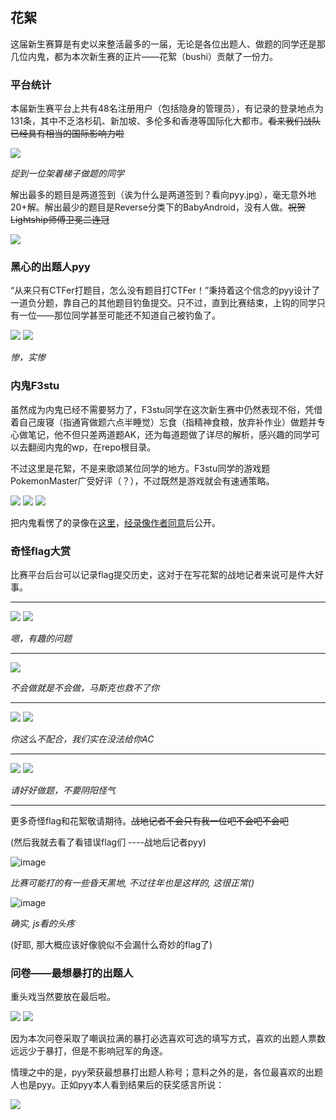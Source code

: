 ## 花絮

这届新生赛算是有史以来整活最多的一届，无论是各位出题人、做题的同学还是那几位内鬼，都为本次新生赛的正片——花絮（bushi）贡献了一份力。

### 平台统计

本届新生赛平台上共有48名注册用户（包括隐身的管理员），有记录的登录地点为131条，其中不乏洛杉矶、新加坡、多伦多和香港等国际化大都市。~~看来我们战队已经具有相当的国际影响力啦~~

![](images/ctfd-ip.png)

*捉到一位架着梯子做题的同学*

解出最多的题目是两道签到（诶为什么是两道签到？看向pyy.jpg），毫无意外地20+解。解出最少的题目是Reverse分类下的BabyAndroid，没有人做。~~祝贺Lightship师傅卫冕二连冠~~

![](images/ctfd-solves.png)

### 黑心的出题人pyy

“从来只有CTFer打题目，怎么没有题目打CTFer！”秉持着这个信念的pyy设计了一道负分题，靠自己的其他题目钓鱼提交。只不过，直到比赛结束，上钩的同学只有一位——那位同学甚至可能还不知道自己被钓鱼了。

![](images/counterattack-1.png)
![](images/counterattack-2.png)

*惨，实惨*

### 内鬼F3stu

虽然成为内鬼已经不需要努力了，F3stu同学在这次新生赛中仍然表现不俗，凭借着自己废寝（指通宵做题六点半睡觉）忘食（指精神食粮，放弃补作业）做题并专心做笔记，他不但只差两道题AK，还为每道题做了详尽的解析，感兴趣的同学可以去翻阅内鬼的wp，在repo根目录。

不过这里是花絮，不是来歌颂某位同学的地方。F3stu同学的游戏题PokemonMaster广受好评（？），不过既然是游戏就会有速通策略。

![](images/pikachu-1.png)
![](images/pikachu-2.png)
![](images/pikachu-3.png)

把内鬼看愣了的录像在[这里](pokemon_x264.mp4)，[经录像作者同意](images/pikachu-4.png)后公开。

### 奇怪flag大赏

比赛平台后台可以记录flag提交历史，这对于在写花絮的战地记者来说可是件大好事。

---

![](images/flag-1-1.png)
![](images/flag-1-2.png)

*嗯，有趣的问题*

---

![](images/flag-2.png)

*不会做就是不会做，马斯克也救不了你*

---

![](images/flag-3-1.png)
![](images/flag-3-2.png)

*你这么不配合，我们实在没法给你AC*

---

![](images/flag-4-1.png)
![](images/flag-4-2.png)

*请好好做题，不要阴阳怪气*

---

更多奇怪flag和花絮敬请期待。~~战地记者不会只有我一位吧不会吧不会吧~~

(然后我就去看了看错误flag们 ----战地后记者pyy)

![image](https://user-images.githubusercontent.com/72590023/168423646-551979c6-e0df-470a-8ca3-9e099ce4129f.png)

*比赛可能打的有一些昏天黑地, 不过往年也是这样的, 这很正常()*

![image](https://user-images.githubusercontent.com/72590023/168423732-f6955103-f0fe-4fb6-af97-08fe5b136dbc.png)

*确实, js看的头疼*

(好耶, 那大概应该好像貌似不会漏什么奇妙的flag了)

### 问卷——最想暴打的出题人

重头戏当然要放在最后啦。

![](images/beatit-1.png)
![](images/beatit-2.png)

因为本次问卷采取了嘲讽拉满的暴打必选喜欢可选的填写方式，喜欢的出题人票数远远少于暴打，但是不影响冠军的角逐。

情理之中的是，pyy荣获最想暴打出题人称号；意料之外的是，各位最喜欢的出题人也是pyy。正如pyy本人看到结果后的获奖感言所说：

![](images/beatit-3.png)

